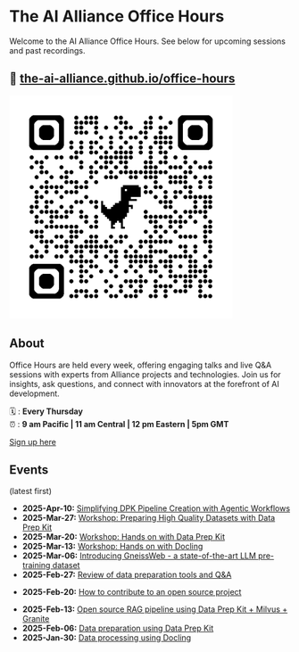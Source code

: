# The AI Alliance Office Hours

Welcome to the AI Alliance Office Hours. See below for upcoming sessions and past recordings. 

## 🔗 [the-ai-alliance.github.io/office-hours](https://the-ai-alliance.github.io/office-hours/)

<img src="assets/qrcode_the-ai-alliance.github.io.png" width="400px">

## About

Office Hours are held every week, offering engaging talks and live Q&A sessions with experts from Alliance projects and technologies. Join us for insights, ask questions, and connect with innovators at the forefront of AI development.

🗓️ : **Every Thursday**  
⏰ : **9 am Pacific | 11 am Central | 12 pm Eastern | 5pm GMT**

[Sign up here](https://www.meetup.com/ibm-developer-sf-bay-area-meetup) 

## Events

(latest first)

- **2025-Apr-10:** [Simplifying DPK Pipeline Creation with Agentic Workflows](events/2025-04-10__dpk-pipeline-with-agentic-workflows.md)
- **2025-Mar-27:** [Workshop: Preparing High Quality Datasets with Data Prep Kit](events/2025-03-27__high-quality-dataset-with-dpk.md)
- **2025-Mar-20:** [Workshop: Hands on with Data Prep Kit](events/2025-03-20__data-prep-kit-hands-on.md)
- **2025-Mar-13:** [Workshop: Hands on with Docling](events/2025-03-13__docling-hands-on.md)
- **2025-Mar-06:** [Introducing GneissWeb -  a state-of-the-art LLM pre-training dataset](events/2025-03-06__gneissweb.md)
- **2025-Feb-27:** [Review of data preparation tools and Q&A](events/2025-02-27__data-prep-review.md)
+ **2025-Feb-20:** [How to contribute to an open source project](events/2025-02-20__contributing-open-source.md)
- **2025-Feb-13:** [Open source RAG pipeline using Data Prep Kit + Milvus + Granite](events/2025-02-13__RAG-dataprepkit-milvus-granite.md)
- **2025-Feb-06:** [Data preparation using Data Prep Kit](events/2025-02-06__data-prep-kit.md)
- **2025-Jan-30:** [Data processing using Docling](events/2025-01-30__docling.md)
